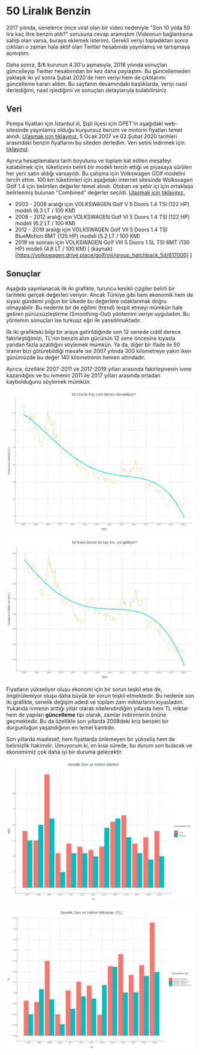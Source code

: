# 50 Liralık Benzin

2017 yılında, senelerce önce viral olan bir video nedeniyle "Son 10 yılda 50 lira kaç litre benzin aldı?" sorusuna cevap aramıştım (Videonun bağlantısına sahip olan varsa, buraya eklemek isterim). Gerekli veriyi topladıktan sonra çıktıları o zaman hala aktif olan Twitter hesabında yayınlamış ve tartışmaya açmıştım.

Daha sonra, $/₺ kurunun 4.30'u aşmasıyla, 2018 yılında sonuçları güncelleyip Twitter hesabımdan bir kez daha paylaştım. Bu güncellemeden yaklaşık iki yıl sonra Şubat 2020'de hem veriyi hem de çıktılarımı güncelleme kararı aldım. Bu sayfanın devamındaki başlıklarda, veriyi nasıl derlediğimi, nasıl işlediğimi ve sonuçları detaylarıyla bulabilirsiniz.

## Veri

Pompa fiyatları için İstanbul ili, Şişli ilçesi için OPET'in aşağıdaki web-sitesinde yayınlamış olduğu kurşunsuz benzin ve motorin fiyatları temel alındı. [Ulaşmak için tıklayınız.](https://www.opet.com.tr/gecmis-tarihli-akaryakit-fiyatlari#istanbul) 5 Ocak 2007 ve 02 Şubat 2020 tarihleri arasındaki benzin fiyatlarını bu siteden derledim. Veri setini indirmek için [tıklayınız](https://github.com/kazimanil/50liralikbenzin/blob/master/HamVeri.csv).

Ayrıca hesaplamalara tarih boyutunu ve toplam kat edilen mesafeyi katabilmek için, tüketicinin belirli bir modeli tercih ettiği ve piyasaya sürülen her yeni satın aldığı varsayıldı. Bu çalışma için Volkswagen GOlf modelini tercih ettim. 100 km tüketimleri için aşağıdaki internet sitesinde Wolksvagen Golf 1.4 için belirtilen değerler temel alındı. Otoban ve şehir içi için ortaklaşa belirlenmiş bulunan "Combined" değerler seçildi. [Ulaşmak için tıklayınız.](https://www.autoevolution.com/volkswagen/golf-5-doors/)

* 2003 - 2008 aralığı için VOLKSWAGEN Golf V 5 Doors 1.4 TSI (122 HP) modeli (6.3 LT / 100 KM)
* 2008 - 2012 aralığı için VOLKSWAGEN Golf VI 5 Doors 1.4 TSI (122 HP) modeli (6.2 LT / 100 KM)
* 2012 - 2019 aralığı için VOLKSWAGEN Golf VII 5 Doors 1.4 TSI BlueMotion 6MT (125 HP) modeli (5.2 LT / 100 KM)
* 2019 ve sonrası için VOLKSWAGEN Golf VIII 5 Doors 1.5L TSI 6MT (130 HP) modeli (4.8 LT / 100 KM) [ (kaynak)[https://volkswagen.drive.place/golf/viii/group_hatchback_5d/617000] ]

## Sonuçlar

Aşağıda yayınlanacak ilk iki grafikte, turuncu kesikli çizgiler belirli bir tarihteki gerçek değerleri veriyor. Ancak Türkiye gibi hem ekonomik hem de siyasi gündemi yoğun bir ülkede bu değerlere odaklanmak doğru olmayabilir. Bu nedenle bir de eğilimi (trend) tespit etmeyi mümkün hale getiren pürüzsüzleştirme (Smoothing-Out) yöntemini veriye uyguladım. Bu yöntemin sonuçları ise turkuaz eğri ile yansıtılmaktadır.

İlk iki grafikteki bilgi bir araya getirildiğinde son 12 senede ciddi derece fakirleştiğimizi, TL'nin benzin alım gücünün 12 sene öncesine kıyasla yarıdan fazla azaldığını söylemek mümkün. Ya da, diğer bir ifade ile 50 liranın bizi götürebildiği mesafe ise 2007 yılında 300 kilometreye yakın iken günümüzde bu değer 140 kilometrenin hemen altındadır.

Ayrıca, özellikle 2007-2011 ve 2017-2019 yılları arasında fakirleşmenin ivme kazandığını ve bu ivmenin 2011 ile 2017 yılları arasında  ortadan kaybolduğunu söylemek mümkün.


![Kaç Litre Benzin Alabildik?](https://github.com/kazimanil/50liralikbenzin/blob/master/Grafik_1.jpeg)

![Kaç Kilometre Yol Gidebildik?](https://github.com/kazimanil/50liralikbenzin/blob/master/Grafik_2.jpeg)

Fiyatların yükseliyor oluşu ekonomi için bir sorun teşkil etse de, öngörülemiyor oluşu daha büyük bir sorun teşkil etmektedir. Bu nedenle son iki grafikte, senelik değişim adedi ve toplam zam miktarlarını kıyasladım. Yukarıda ivmenin arttığı yıllar olarak nitelendirdiğim yıllarda hem TL miktar hem de yapılan **güncelleme** tipi olarak, zamlar indirimlerin önüne geçmektedir. Bu da özellikle son yıllarda 2008deki kriz benzeri bir durgunluğun yaşandığının en temel kanıtıdır.

Son yıllarda maalesef, hem fiyatlarda önlemeyen bir yükseliş hem de belirsizlik hakimdir. Umuyorum ki, en kısa sürede, bu durum son bulacak ve ekonomimiz çok daha iyi bir duruma gelecektir.

![Senelik Değişim Adedi](https://github.com/kazimanil/50liralikbenzin/blob/master/Grafik_3.jpeg)

![Senelik Zam Kıyaslaması (TL)](https://github.com/kazimanil/50liralikbenzin/blob/master/Grafik_4.jpeg)
